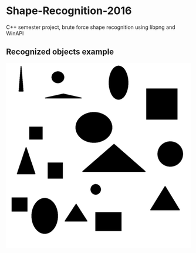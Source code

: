 # Shape-Recognition-2016
C++ semester project, brute force shape recognition using libpng and WinAPI

## Recognized objects example
![Alt text](/SummerPjPNGConsole/Release/1024x1024.png)
